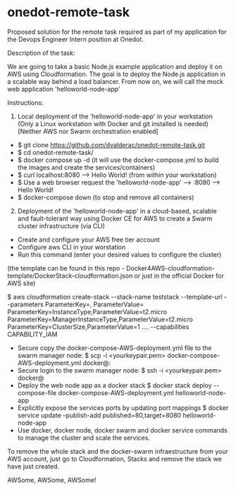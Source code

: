 # onedot-remote-task
Proposed solution for the remote task required as part of my application for the Devops Engineer Intern position at Onedot.

Description of the task:

We are going to take a basic Node.js example application and deploy it on AWS using Cloudformation. The goal is to deploy the Node.js
application in a scalable way behind a load balancer. From now on, we will call the mock web application 'helloworld-node-app'

Instructions:

1) Local deployment of the 'helloworld-node-app' in your workstation (Only a Linux workstation with Docker and git installed is needed) 
[Neither AWS nor Swarm orchestration enabled]

- $ git clone https://github.com/dvalderac/onedot-remote-task.git
- $ cd onedot-remote-task/
- $ docker compose up -d (it will use the docker-compose.yml to build the images and create the services/containers)
- $ curl localhost:8080 --> Hello World! (from within your workstation)
- $ Use a web browser request the 'helloworld-node-app' --> <your-machine-public-ip>:8080 --> Hello World!
- $ docker-compose down (to stop and remove all containers)

2) Deployment of the 'helloworld-node-app' in a cloud-based, scalable and fault-tolerant way using Docker CE for AWS to create 
a Swarm cluster infrastructure (vía CLI)

- Create and configure your AWS free tier account 
- Configure aws CLI in your worstation
- Run this command (enter your desired values to configure the cluster)

(the template can be found in this repo - Docker4AWS-cloudformation-template/DockerStack-cloudformation.json 
or just in the official Docker for AWS site)

$ aws cloudformation create-stack --stack-name teststack 
--template-url <templateurl> --parameters ParameterKey=<keyname>,
ParameterValue=<keyvalue> ParameterKey=InstanceType,ParameterValue=t2.micro 
ParameterKey=ManagerInstanceType,ParameterValue=t2.micro ParameterKey=ClusterSize,ParameterValue=1 .... --capabilities CAPABILITY_IAM
- Secure copy the docker-compose-AWS-deployment.yml file to the swarm manager node:
$ scp -i <yourkeypair.pem> docker-compose-AWS-deployment.yml docker@<ManagerPublicIP>:
- Secure login to the swarm manager node:
$ ssh -i <yourkeypair.pem> docker@<managerPublicIP>
- Deploy the web node app as a docker stack
$ docker stack deploy --compose-file docker-compose-AWS-deployment.yml helloworld-node-app
- Explicitly expose the services ports by updating port mappings
$ docker service update –publish-add published=80,target=8080 helloworld-node-app
- Use docker, docker node, docker swarm and docker service commands to manage the cluster and scale the services.

To remove the whole stack and the docker-swarm infraestructure from your AWS account, just go to Cloudformation, Stacks 
and remove the stack we have just created. 

AWSome, AWSome, AWSome! 
